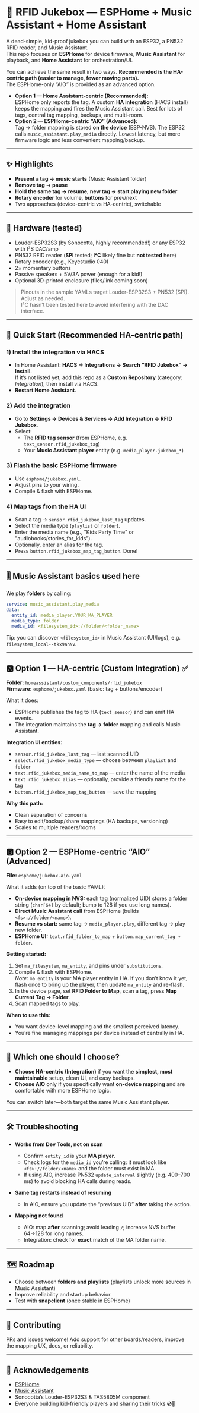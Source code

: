 # 🎵 RFID Jukebox — ESPHome + Music Assistant + Home Assistant

A dead-simple, kid-proof jukebox you can build with an ESP32, a PN532 RFID reader, and Music Assistant.  
This repo focuses on **ESPHome** for device firmware, **Music Assistant** for playback, and **Home Assistant** for orchestration/UI.

You can achieve the same result in two ways. **Recommended is the HA-centric path (easier to manage, fewer moving parts).**  
The ESPHome-only “AIO” is provided as an advanced option.

- **Option 1 — Home Assistant-centric (Recommended):**  
  ESPHome only reports the tag. A custom **HA integration** (HACS install) keeps the mapping and fires the Music Assistant call. Best for lots of tags, central tag mapping, backups, and multi-room.
- **Option 2 — ESPHome-centric “AIO” (Advanced):**  
  Tag → folder mapping is stored **on the device** (ESP-NVS). The ESP32 calls `music_assistant.play_media` directly. Lowest latency, but more firmware logic and less convenient mapping/backup.

---

## ✨ Highlights

- **Present a tag → music starts** (Music Assistant folder)
- **Remove tag → pause**
- **Hold the same tag → resume**, **new tag → start playing new folder**
- **Rotary encoder** for volume, **buttons** for prev/next
- Two approaches (device-centric vs HA-centric), switchable

---

## 🧱 Hardware (tested)

- Louder-ESP32S3 (by Sonocotta, highly recommended!) or any ESP32 with I²S DAC/amp  
- PN532 RFID reader (**SPI** tested; **I²C** likely fine but **not tested** here)  
- Rotary encoder (e.g., Keyestudio 040)  
- 2× momentary buttons  
- Passive speakers + 5V/3A power (enough for a kid!)
- Optional 3D-printed enclosure (files/link coming soon)

> Pinouts in the sample YAMLs target Louder-ESP32S3 + PN532 (SPI). Adjust as needed.  
> I²C hasn’t been tested here to avoid interfering with the DAC interface.

---

## 🚀 Quick Start (Recommended HA-centric path)

### 1) Install the integration via HACS
- In Home Assistant: **HACS → Integrations → Search “RFID Jukebox” → Install**.  
  If it’s not listed yet, add this repo as a **Custom Repository** (category: *Integration*), then install via HACS.
- **Restart Home Assistant**.

### 2) Add the integration
- Go to **Settings → Devices & Services → Add Integration → RFID Jukebox**.
- Select:
  - The **RFID tag sensor** (from ESPHome, e.g. `text_sensor.rfid_jukebox_tag`)
  - Your **Music Assistant player** entity (e.g. `media_player.jukebox_*`)

### 3) Flash the basic ESPHome firmware
- Use `esphome/jukebox.yaml`.
- Adjust pins to your wiring.
- Compile & flash with ESPHome.

### 4) Map tags from the HA UI
- Scan a tag → `sensor.rfid_jukebox_last_tag` updates.
- Select the media type (`playlist` or `folder`).
- Enter the media name (e.g., "Kids Party Time" or "audiobooks/stories_for_kids").
- Optionally, enter an alias for the tag.
- Press `button.rfid_jukebox_map_tag_button`. Done!

---

## 🎚️ Music Assistant basics used here

We play **folders** by calling:

```yaml
service: music_assistant.play_media
data:
  entity_id: media_player.YOUR_MA_PLAYER
  media_type: folder
  media_id: <filesystem_id>://folder/<folder_name>
```

Tip: you can discover `<filesystem_id>` in Music Assistant (UI/logs), e.g. `filesystem_local--tkx9ahNv`.

---

## 🅰️ Option 1 — HA-centric (Custom Integration) ✅

**Folder:** `homeassistant/custom_components/rfid_jukebox`  
**Firmware:** `esphome/jukebox.yaml` (basic: tag + buttons/encoder)

What it does:
- ESPHome publishes the tag to HA (`text_sensor`) and can emit HA events.
- The integration maintains the **tag → folder** mapping and calls Music Assistant.

**Integration UI entities:**
- `sensor.rfid_jukebox_last_tag` — last scanned UID
- `select.rfid_jukebox_media_type` — choose between `playlist` and `folder`
- `text.rfid_jukebox_media_name_to_map` — enter the name of the media
- `text.rfid_jukebox_alias` — optionally, provide a friendly name for the tag
- `button.rfid_jukebox_map_tag_button` — save the mapping

**Why this path:**
- Clean separation of concerns
- Easy to edit/backup/share mappings (HA backups, versioning)
- Scales to multiple readers/rooms

---

## 🅱️ Option 2 — ESPHome-centric “AIO” (Advanced)

**File:** `esphome/jukebox-aio.yaml`

What it adds (on top of the basic YAML):
- **On-device mapping in NVS:** each tag (normalized UID) stores a folder string (`char[64]` by default; bump to 128 if you use long names).
- **Direct Music Assistant call** from ESPHome (builds `<fs>://folder/<name>`).
- **Resume vs start:** same tag → `media_player.play`, different tag → play new folder.
- **ESPHome UI:** `text.rfid_folder_to_map` + `button.map_current_tag → folder`.

**Getting started:**
1. Set `ma_filesystem`, `ma_entity`, and pins under `substitutions`.
2. Compile & flash with ESPHome.  
   *Note:* `ma_entity` is your MA player entity in HA. If you don’t know it yet, flash once to bring up the player, then update `ma_entity` and re-flash.
3. In the device page, set **RFID Folder to Map**, scan a tag, press **Map Current Tag → Folder**.
4. Scan mapped tags to play.

**When to use this:**
- You want device-level mapping and the smallest perceived latency.
- You’re fine managing mappings per device instead of centrally in HA.

---

## 🤔 Which one should I choose?

- **Choose HA-centric (Integration)** if you want the **simplest, most maintainable** setup, clean UI, and easy backups.  
- **Choose AIO** only if you specifically want **on-device mapping** and are comfortable with more ESPHome logic.

You can switch later—both target the same Music Assistant player.

---

## 🛠️ Troubleshooting

- **Works from Dev Tools, not on scan**  
  - Confirm `entity_id` is your **MA player**.  
  - Check logs for the `media_id` you’re calling: it must look like `<fs>://folder/<name>` and the folder must exist in MA.  
  - If using AIO, increase PN532 `update_interval` slightly (e.g. 400–700 ms) to avoid blocking HA calls during reads.

- **Same tag restarts instead of resuming**  
  - In AIO, ensure you update the “previous UID” **after** taking the action.

- **Mapping not found**  
  - AIO: map **after** scanning; avoid leading `/`; increase NVS buffer 64→128 for long names.  
  - Integration: check for **exact** match of the MA folder name.

---

## 🗺️ Roadmap

- Choose between **folders and playlists** (playlists unlock more sources in Music Assistant)
- Improve reliability and startup behavior
- Test with **snapclient** (once stable in ESPHome)

---

## 🤝 Contributing

PRs and issues welcome! Add support for other boards/readers, improve the mapping UX, docs, or reliability.

---

## 🙏 Acknowledgements

- [ESPHome](https://esphome.io/)
- [Music Assistant](https://music-assistant.io/)
- Sonocotta’s Louder-ESP32S3 & TAS5805M component
- Everyone building kid-friendly players and sharing their tricks 💿🧸
